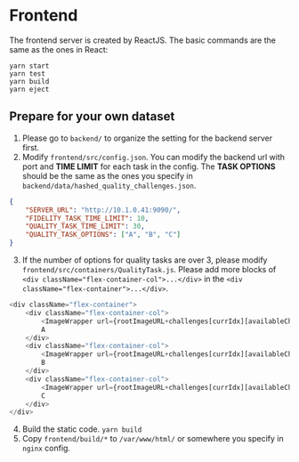 # Frontend
The frontend server is created by ReactJS. The basic commands are the same as the ones in React:
```
yarn start
yarn test
yarn build
yarn eject
```
## Prepare for your own dataset
1. Please go to `backend/` to organize the setting for the backend server first.
2. Modify `frontend/src/config.json`. You can modify the backend url with port and **TIME LIMIT** for each task in the config. The **TASK OPTIONS** should be the same as the ones you specify in `backend/data/hashed_quality_challenges.json`.
```json
{
    "SERVER_URL": "http://10.1.0.41:9090/",
    "FIDELITY_TASK_TIME_LIMIT": 10,
    "QUALITY_TASK_TIME_LIMIT": 30,
    "QUALITY_TASK_OPTIONS": ["A", "B", "C"]
}
```
3. If the number of options for quality tasks are over 3, please modify `frontend/src/containers/QualityTask.js`. Please add more blocks of `<div className="flex-container-col">...</div>` in the `<div className="flex-container">...</div>`.
```js
<div className="flex-container">
    <div className="flex-container-col">
        <ImageWrapper url={rootImageURL+challenges[currIdx][availableChoices[0]]}/>
        A
    </div>
    <div className="flex-container-col">
        <ImageWrapper url={rootImageURL+challenges[currIdx][availableChoices[1]]}/>
        B
    </div>
    <div className="flex-container-col">
        <ImageWrapper url={rootImageURL+challenges[currIdx][availableChoices[2]]}/>
        C
    </div>
</div>
```
4. Build the static code. `yarn build`
5. Copy `frontend/build/*` to `/var/www/html/` or somewhere you specify in `nginx` config.